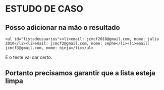 # ESTUDO DE CASO

## Posso adicionar na mão o resultado

```
<ul id="listadeusuarios"><li>email: jcmcf2010@gmail.com, nome: julio 2010</li><li>email: jcmcf2@gmail.com, nome: zephe</li><li>email: jcmcf3@gmail.com, nome: ninja</li></ul>
```

E o teste vai dar certo.

## Portanto precisamos garantir que a lista esteja limpa
